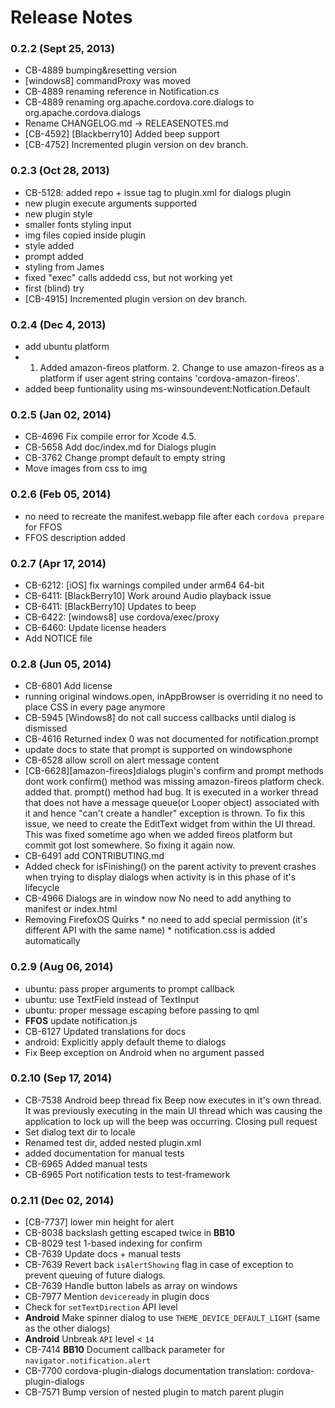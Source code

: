 <!--
#
# Licensed to the Apache Software Foundation (ASF) under one
# or more contributor license agreements.  See the NOTICE file
# distributed with this work for additional information
# regarding copyright ownership.  The ASF licenses this file
# to you under the Apache License, Version 2.0 (the
# "License"); you may not use this file except in compliance
# with the License.  You may obtain a copy of the License at
# 
# http://www.apache.org/licenses/LICENSE-2.0
# 
# Unless required by applicable law or agreed to in writing,
# software distributed under the License is distributed on an
# "AS IS" BASIS, WITHOUT WARRANTIES OR CONDITIONS OF ANY
#  KIND, either express or implied.  See the License for the
# specific language governing permissions and limitations
# under the License.
#
-->
# Release Notes

### 0.2.2 (Sept 25, 2013)
* CB-4889 bumping&resetting version
* [windows8] commandProxy was moved
* CB-4889 renaming reference in Notification.cs
* CB-4889 renaming org.apache.cordova.core.dialogs to org.apache.cordova.dialogs
* Rename CHANGELOG.md -> RELEASENOTES.md
* [CB-4592] [Blackberry10] Added beep support
* [CB-4752] Incremented plugin version on dev branch.

 ### 0.2.3 (Oct 28, 2013)
* CB-5128: added repo + issue tag to plugin.xml for dialogs plugin
* new plugin execute arguments supported
* new plugin style
* smaller fonts styling input
* img files copied inside plugin
* style added
* prompt added
* styling from James
* fixed "exec" calls addedd css, but not working yet
* first (blind) try
* [CB-4915] Incremented plugin version on dev branch.

 
### 0.2.4 (Dec 4, 2013)
* add ubuntu platform
* 1. Added amazon-fireos platform. 2. Change to use amazon-fireos as a platform if user agent string contains 'cordova-amazon-fireos'.
* added beep funtionality using ms-winsoundevent:Notfication.Default

### 0.2.5 (Jan 02, 2014)
* CB-4696 Fix compile error for Xcode 4.5.
* CB-5658 Add doc/index.md for Dialogs plugin
* CB-3762 Change prompt default to empty string
* Move images from css to img

### 0.2.6 (Feb 05, 2014)
* no need to recreate the manifest.webapp file after each `cordova prepare` for FFOS
* FFOS description added

### 0.2.7 (Apr 17, 2014)
* CB-6212: [iOS] fix warnings compiled under arm64 64-bit
* CB-6411: [BlackBerry10] Work around Audio playback issue
* CB-6411: [BlackBerry10] Updates to beep
* CB-6422: [windows8] use cordova/exec/proxy
* CB-6460: Update license headers
* Add NOTICE file

### 0.2.8 (Jun 05, 2014)
* CB-6801 Add license
* running original windows.open, inAppBrowser is overriding it no need to place CSS in every page anymore
* CB-5945 [Windows8] do not call success callbacks until dialog is dismissed
* CB-4616 Returned index 0 was not documented for notification.prompt
* update docs to state that prompt is supported on windowsphone
* CB-6528 allow scroll on alert message content
* [CB-6628][amazon-fireos]dialogs plugin's confirm and prompt methods dont work confirm() method was missing amazon-fireos platform check. added that. prompt() method had bug. It is executed in a worker thread that does not have a message queue(or Looper object) associated with it and hence "can't create a handler" exception is thrown. To fix this issue, we need to create the EditText widget from within the UI thread. This was fixed sometime ago when we added fireos platform but commit got lost somewhere. So fixing it again now.
* CB-6491 add CONTRIBUTING.md
* Added check for isFinishing() on the parent activity to prevent crashes when trying to display dialogs when activity is in this phase of it's lifecycle
* CB-4966 Dialogs are in window now No need to add anything to manifest or index.html
* Removing FirefoxOS Quirks * no need to add special permission (it's different API with the same name) * notification.css is added automatically

### 0.2.9 (Aug 06, 2014)
* ubuntu: pass proper arguments to prompt callback
* ubuntu: use TextField instead of TextInput
* ubuntu: proper message escaping before passing to qml
* **FFOS** update notification.js
* CB-6127 Updated translations for docs
* android: Explicitly apply default theme to dialogs
* Fix Beep exception on Android when no argument passed

### 0.2.10 (Sep 17, 2014)
* CB-7538 Android beep thread fix Beep now executes in it's own thread. It was previously executing in the main UI thread which was causing the application to lock up will the beep was occurring.  Closing pull request
* Set dialog text dir to locale
* Renamed test dir, added nested plugin.xml
* added documentation for manual tests
* CB-6965 Added manual tests
* CB-6965 Port notification tests to test-framework

### 0.2.11 (Dec 02, 2014)
* [CB-7737] lower min height for alert
* CB-8038 backslash getting escaped twice in **BB10**
* CB-8029 test 1-based indexing for confirm
* CB-7639 Update docs + manual tests
* CB-7639 Revert back `isAlertShowing` flag in case of exception to prevent queuing of future dialogs.
* CB-7639 Handle button labels as array on windows
* CB-7977 Mention `deviceready` in plugin docs
* Check for `setTextDirection` API level
* **Android** Make spinner dialog to use `THEME_DEVICE_DEFAULT_LIGHT` (same as the other dialogs)
* **Android** Unbreak `API` level < `14`
* CB-7414 **BB10** Document callback parameter for `navigator.notification.alert`
* CB-7700 cordova-plugin-dialogs documentation translation: cordova-plugin-dialogs
* CB-7571 Bump version of nested plugin to match parent plugin
